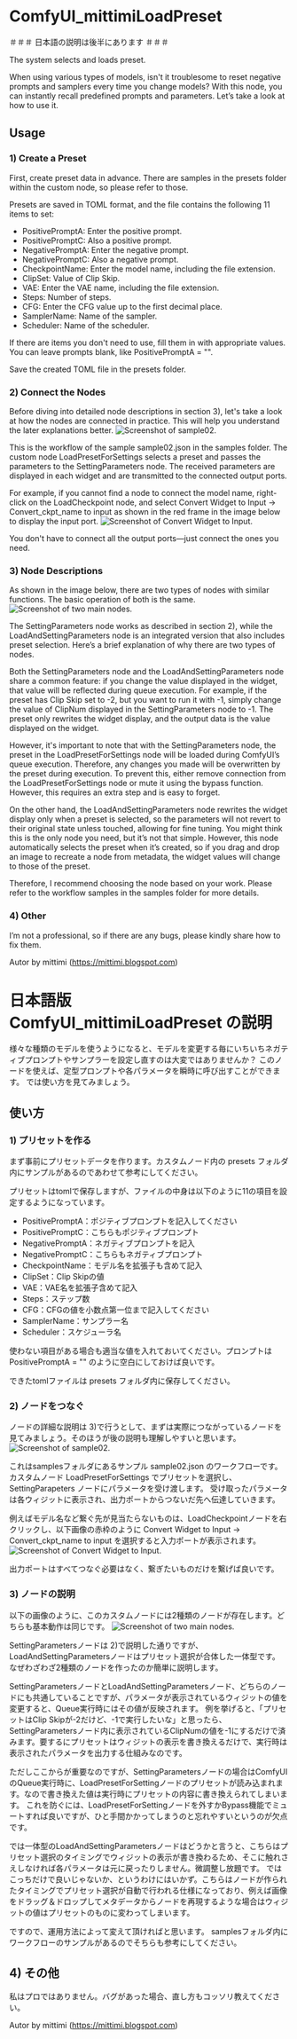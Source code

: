 # ComfyUI_mittimiLoadPreset

＃＃＃ 日本語の説明は後半にあります ＃＃＃

The system selects and loads preset.

When using various types of models, isn't it troublesome to reset negative prompts and samplers every time you change models? With this node, you can instantly recall predefined prompts and parameters. Let’s take a look at how to use it.

## Usage
### 1) Create a Preset
First, create preset data in advance. There are samples in the presets folder within the custom node, so please refer to those.

Presets are saved in TOML format, and the file contains the following 11 items to set:

- PositivePromptA: Enter the positive prompt.
- PositivePromptC: Also a positive prompt.
- NegativePromptA: Enter the negative prompt.
- NegativePromptC: Also a negative prompt.
- CheckpointName: Enter the model name, including the file extension.
- ClipSet: Value of Clip Skip.
- VAE: Enter the VAE name, including the file extension.
- Steps: Number of steps.
- CFG: Enter the CFG value up to the first decimal place.
- SamplerName: Name of the sampler.
- Scheduler: Name of the scheduler.

If there are items you don't need to use, fill them in with appropriate values. You can leave prompts blank, like PositivePromptA = "".

Save the created TOML file in the presets folder.


### 2) Connect the Nodes
Before diving into detailed node descriptions in section 3), let's take a look at how the nodes are connected in practice. This will help you understand the later explanations better.
![Screenshot of sample02.](/assets/images/003.jpg)

This is the workflow of the sample sample02.json in the samples folder. The custom node LoadPresetForSettings selects a preset and passes the parameters to the SettingParameters node. The received parameters are displayed in each widget and are transmitted to the connected output ports.

For example, if you cannot find a node to connect the model name, right-click on the LoadCheckpoint node, and select Convert Widget to Input -> Convert_ckpt_name to input as shown in the red frame in the image below to display the input port.
![Screenshot of Convert Widget to Input.](/assets/images/004.jpg)

You don't have to connect all the output ports—just connect the ones you need.


### 3) Node Descriptions
As shown in the image below, there are two types of nodes with similar functions. The basic operation of both is the same.
![Screenshot of two main nodes.](/assets/images/img005.jpg)

The SettingParameters node works as described in section 2), while the LoadAndSettingParameters node is an integrated version that also includes preset selection. Here’s a brief explanation of why there are two types of nodes.

Both the SettingParameters node and the LoadAndSettingParameters node share a common feature: if you change the value displayed in the widget, that value will be reflected during queue execution. For example, if the preset has Clip Skip set to -2, but you want to run it with -1, simply change the value of ClipNum displayed in the SettingParameters node to -1. The preset only rewrites the widget display, and the output data is the value displayed on the widget.

However, it's important to note that with the SettingParameters node, the preset in the LoadPresetForSettings node will be loaded during ComfyUI’s queue execution. Therefore, any changes you made will be overwritten by the preset during execution. To prevent this, either remove connection from the LoadPresetForSettings node or mute it using the bypass function. However, this requires an extra step and is easy to forget.

On the other hand, the LoadAndSettingParameters node rewrites the widget display only when a preset is selected, so the parameters will not revert to their original state unless touched, allowing for fine tuning. You might think this is the only node you need, but it’s not that simple. However, this node automatically selects the preset when it’s created, so if you drag and drop an image to recreate a node from metadata, the widget values will change to those of the preset.

Therefore, I recommend choosing the node based on your work. Please refer to the workflow samples in the samples folder for more details.


### 4) Other
I’m not a professional, so if there are any bugs, please kindly share how to fix them.


Autor by mittimi (https://mittimi.blogspot.com)



# 日本語版　ComfyUI_mittimiLoadPreset の説明
様々な種類のモデルを使うようになると、モデルを変更する毎にいちいちネガティブプロンプトやサンプラーを設定し直すのは大変ではありませんか？
このノードを使えば、定型プロンプトや各パラメータを瞬時に呼び出すことができます。
では使い方を見てみましょう。

## 使い方
### 1) プリセットを作る
まず事前にプリセットデータを作ります。カスタムノード内の presets フォルダ内にサンプルがあるのであわせて参考にしてください。

プリセットはtomlで保存しますが、ファイルの中身は以下のように11の項目を設定するようになっています。

- PositivePromptA：ポジティブプロンプトを記入してください
- PositivePromptC：こちらもポジティブプロンプト
- NegativePromptA：ネガティブプロンプトを記入
- NegativePromptC：こちらもネガティブプロンプト
- CheckpointName：モデル名を拡張子も含めて記入
- ClipSet：Clip Skipの値
- VAE：VAE名を拡張子含めて記入
- Steps：ステップ数
- CFG：CFGの値を小数点第一位まで記入してください
- SamplerName：サンプラー名
- Scheduler：スケジューラ名

使わない項目がある場合も適当な値を入れておいてください。プロンプトは PositivePromptA = "" のように空白にしておけば良いです。

できたtomlファイルは presets フォルダ内に保存してください。


### 2) ノードをつなぐ
ノードの詳細な説明は 3)で行うとして、まずは実際につながっているノードを見てみましょう。そのほうが後の説明も理解しやすいと思います。
![Screenshot of sample02.](/assets/images/003.jpg)

これはsamplesフォルダにあるサンプル sample02.json のワークフローです。
カスタムノード LoadPresetForSettings でプリセットを選択し、SettingParapeters ノードにパラメータを受け渡します。
受け取ったパラメータは各ウィジットに表示され、出力ポートからつないだ先へ伝達していきます。

例えばモデル名など繋ぐ先が見当たらないものは、LoadCheckpointノードを右クリックし、以下画像の赤枠のように Convert Widget to Input -> Convert_ckpt_name to input を選択すると入力ポートが表示されます。
![Screenshot of Convert Widget to Input.](/assets/images/004.jpg)

出力ポートはすべてつなぐ必要はなく、繋ぎたいものだけを繋げば良いです。


### 3) ノードの説明
以下の画像のように、このカスタムノードには2種類のノードが存在します。どちらも基本動作は同じです。
![Screenshot of two main nodes.](/assets/images/img005.jpg)

SettingParametersノードは 2)で説明した通りですが、LoadAndSettingParametersノードはプリセット選択が合体した一体型です。
なぜわざわざ2種類のノードを作ったのか簡単に説明します。

SettingParametersノードとLoadAndSettingParametersノード、どちらのノードにも共通していることですが、パラメータが表示されているウィジットの値を変更すると、Queue実行時にはその値が反映されます。
例を挙げると、「プリセットはClip Skipが-2だけど、-1で実行したいな」と思ったら、SettingParametersノード内に表示されているClipNumの値を-1にするだけで済みます。要するにプリセットはウィジットの表示を書き換えるだけで、実行時は表示されたパラメータを出力する仕組みなのです。

ただしここからが重要なのですが、SettingParametersノードの場合はComfyUIのQueue実行時に、LoadPresetForSettingノードのプリセットが読み込まれます。なので書き換えた値は実行時にプリセットの内容に書き換えられてしまいます。
これを防ぐには、LoadPresetForSettingノードを外すかBypass機能でミュートすれば良いですが、ひと手間かかってしまうのと忘れやすいというのが欠点です。

では一体型のLoadAndSettingParametersノードはどうかと言うと、こちらはプリセット選択のタイミングでウィジットの表示が書き換わるため、そこに触れさえしなければ各パラメータは元に戻ったりしません。微調整し放題です。
ではこっちだけで良いじゃないか、というわけにはいかず。こちらはノードが作られたタイミングでプリセット選択が自動で行われる仕様になっており、例えば画像をドラッグ＆ドロップしてメタデータからノードを再現するような場合はウィジットの値はプリセットのものに変わってしまいます。

ですので、運用方法によって変えて頂ければと思います。
samplesフォルダ内にワークフローのサンプルがあるのでそちらも参考にしてください。


## 4) その他
私はプロではありません。バグがあった場合、直し方もコッソリ教えてください。

Autor by mittimi (https://mittimi.blogspot.com)
